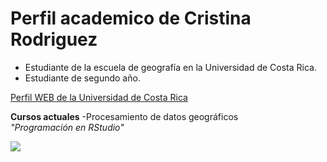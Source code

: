 # Perfil academico de Cristina Rodriguez

- Estudiante de la escuela de geografía en la Universidad de Costa Rica.  
- Estudiante de segundo año.  

[Perfil WEB de la Universidad de Costa Rica](https://www.ucr.ac.cr/)

**Cursos actuales**
-Procesamiento de datos geográficos  
*"Programación en RStudio"*

![](https://images.unsplash.com/photo-1650239555612-192617d359a9?ixlib=rb-1.2.1&ixid=MnwxMjA3fDB8MHxwaG90by1wYWdlfHx8fGVufDB8fHx8&auto=format&fit=crop&w=1470&q=80)


